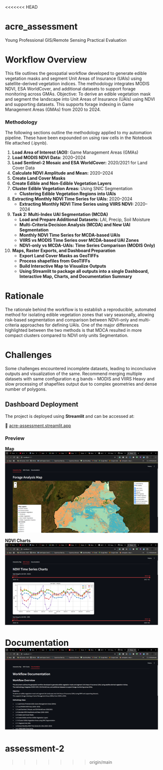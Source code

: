 <<<<<<< HEAD
# acre_assessment
Young Professional GIS/Remote Sensing Practical  Evaluation 

# Workflow Overview
This file outlines the geospatial workflow developed to generate edible vegetation masks and segment Unit Areas of Insurance (UAIs) using satellite-derived vegetation indices. The methodology integrates MODIS NDVI, ESA WorldCover, and additional datasets to support forage monitoring across GMAs.
Objective: To derive an edible vegetation mask and segment the landscape into Unit Areas of Insurance (UAIs) using NDVI and supporting datasets. This supports forage indexing in Game Management Areas (GMAs) from 2020 to 2024.

### Methodology
The following sections outline the methodology applied to my automation pipeline. These have been expounded on using raw cells in the Notebook file attached (.ipynb).

1. **Load Area of Interest (AOI):** Game Management Areas (GMAs)
2. **Load MODIS NDVI Data:** 2020–2024
3. **Load Sentinel-2 Mosaic and ESA WorldCover:** 2020/2021 for Land Cover Data
4. **Calculate NDVI Amplitude and Mean:** 2020–2024
5. **Create Land Cover Masks**
6. **Create Edible and Non-Edible Vegetation Layers**
7. **Cluster Edible Vegetation Areas:** Using SNIC Segmentation
   - **Clustering Edible Vegetation Regions into UAIs**
8. **Extracting Monthly NDVI Time Series for UAIs:** 2020–2024
   - **Extracting Monthly NDVI Time Series using VIIRS NDVI:** 2020–2024
9. **Task 2: Multi-Index UAI Segmentation (MCDA)**
   - **Load and Prepare Additional Datasets:** LAI, Precip, Soil Moisture
   - **Multi-Criteria Decision Analysis (MCDA) and New UAI Segmentation**
   - **Monthly NDVI Time Series for MCDA-based UAIs**
   - **VIIRS vs MODIS Time Series over MCDA-based UAI Zones**
   - **NDVI-only vs MCDA-UAIs: Time Series Comparison (MODIS Only)**
10. **Maps, Raster Exports, and Dashboard Preparation**
    - **Export Land Cover Masks as GeoTIFFs**
    - **Process shapefiles from GeoTIFFs**
    - **Build Interactive Map to Visualize Outputs**
    - **Using Streamlit to package all outputs into a single Dashboard, Interactive Map, Charts, and Documentation Summary**

# Rationale
The rationale behind the workflow is to establish a reproducible, automated method for isolating edible vegetation zones that vary seasonally, allowing risk-based segmentation and comparison between NDVI-only and multi-criteria approaches for defining UAIs. One of the major differences highlighted between the two methods is that MDCA resulted in more compact clusters compared to NDVI only units Segmentation.

# Challenges
Some challenges encountered incomplete datasets, leading to inconclusive outputs and visualization of the same. Recommend merging multiple datasets with same configuration e.g bands – MODIS and VIIRS
Heavy and slow processing of shapefiles output due to complex geometries and dense number of polygons.

## Dashboard Deployment
The project is deployed using **Streamlit** and can be accessed at:

🔗 [acre-assessment.streamlit.app](https://acre-assessment.streamlit.app/)

### Preview

**Map**  
![Map Preview](assets/map.png)

**NDVI Charts**  
![NDVI Chart](assets/charts.png)

**Documentation**  
![Documentation Preview](assets/documentation.png)
=======
# assessment-2
>>>>>>> origin/main
